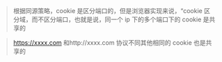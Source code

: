 > 根据同源策略，cookie 是区分端口的，但是浏览器实现来说，“cookie 区分域，而不区分端口，也就是说，同一个 ip 下的多个端口下的 cookie 是共享的

> https://xxxx.com 和http://xxxx.com 协议不同其他相同的 cookie 也是共享的